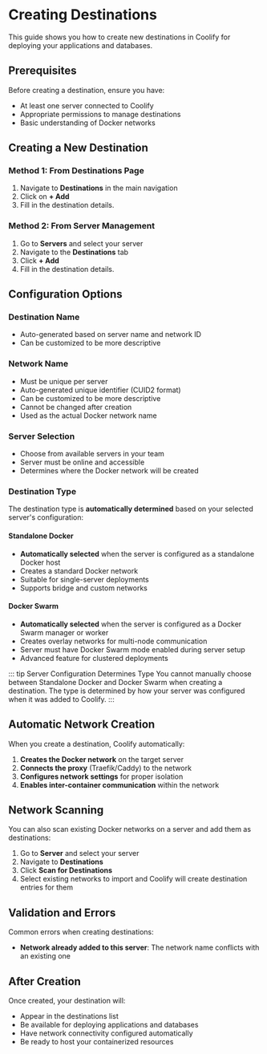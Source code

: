 # Creating Destinations

This guide shows you how to create new destinations in Coolify for deploying your applications and databases.

## Prerequisites

Before creating a destination, ensure you have:

- At least one server connected to Coolify
- Appropriate permissions to manage destinations
- Basic understanding of Docker networks

## Creating a New Destination

### Method 1: From Destinations Page

<ZoomableImage src="/docs/images/destinations/create-destination.webp" />

1. Navigate to **Destinations** in the main navigation
2. Click on **+ Add**
3. Fill in the destination details.

### Method 2: From Server Management

<ZoomableImage src="/docs/images/destinations/server-create-destination.webp" />

1. Go to **Servers** and select your server
2. Navigate to the **Destinations** tab
3. Click **+ Add**
4. Fill in the destination details.

## Configuration Options

<ZoomableImage src="/docs/images/destinations/create-destination-modal.webp" />

### Destination Name

- Auto-generated based on server name and network ID
- Can be customized to be more descriptive

### Network Name

- Must be unique per server
- Auto-generated unique identifier (CUID2 format)
- Can be customized to be more descriptive
- Cannot be changed after creation
- Used as the actual Docker network name

### Server Selection

- Choose from available servers in your team
- Server must be online and accessible
- Determines where the Docker network will be created

### Destination Type

The destination type is **automatically determined** based on your selected server's configuration:

#### Standalone Docker

- **Automatically selected** when the server is configured as a standalone Docker host
- Creates a standard Docker network
- Suitable for single-server deployments
- Supports bridge and custom networks

#### Docker Swarm

- **Automatically selected** when the server is configured as a Docker Swarm manager or worker
- Creates overlay networks for multi-node communication
- Server must have Docker Swarm mode enabled during server setup
- Advanced feature for clustered deployments

::: tip Server Configuration Determines Type
You cannot manually choose between Standalone Docker and Docker Swarm when creating a destination. The type is determined by how your server was configured when it was added to Coolify.
:::

## Automatic Network Creation

When you create a destination, Coolify automatically:

1. **Creates the Docker network** on the target server
2. **Connects the proxy** (Traefik/Caddy) to the network
3. **Configures network settings** for proper isolation
4. **Enables inter-container communication** within the network

## Network Scanning

You can also scan existing Docker networks on a server and add them as destinations:

<ZoomableImage src="/docs/images/destinations/scan-networks.webp" />

1. Go to **Server** and select your server
2. Navigate to **Destinations**
3. Click **Scan for Destinations**
4. Select existing networks to import and Coolify will create destination entries for them

## Validation and Errors

Common errors when creating destinations:

- **Network already added to this server**: The network name conflicts with an existing one

## After Creation

Once created, your destination will:

- Appear in the destinations list
- Be available for deploying applications and databases
- Have network connectivity configured automatically
- Be ready to host your containerized resources

